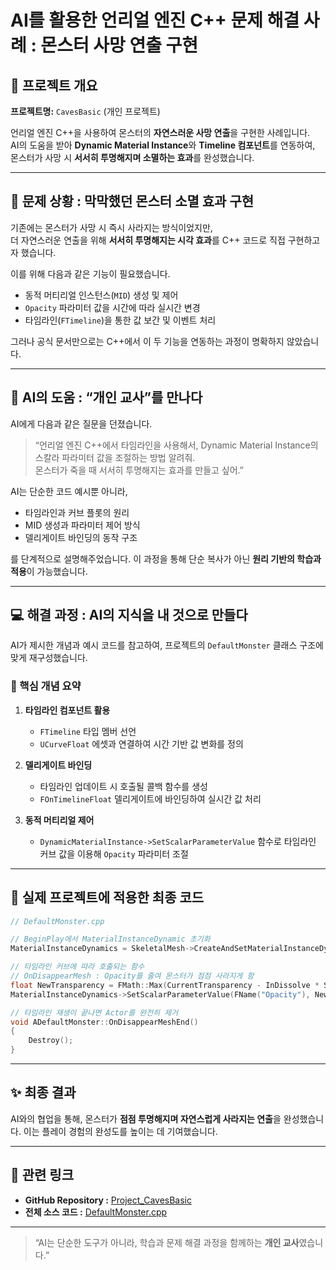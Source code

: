 # AI를 활용한 언리얼 엔진 C++ 문제 해결 사례 : 몬스터 사망 연출 구현

## 📌 프로젝트 개요

**프로젝트명:** `CavesBasic` (개인 프로젝트)

언리얼 엔진 C++을 사용하여 몬스터의 **자연스러운 사망 연출**을 구현한 사례입니다.  
AI의 도움을 받아 **Dynamic Material Instance**와 **Timeline 컴포넌트**를 연동하여,
몬스터가 사망 시 **서서히 투명해지며 소멸하는 효과**를 완성했습니다.

---

## 🎯 문제 상황 : 막막했던 몬스터 소멸 효과 구현

기존에는 몬스터가 사망 시 즉시 사라지는 방식이었지만,  
더 자연스러운 연출을 위해 **서서히 투명해지는 시각 효과**를 C++ 코드로 직접 구현하고자 했습니다.

이를 위해 다음과 같은 기능이 필요했습니다.

* 동적 머티리얼 인스턴스(`MID`) 생성 및 제어
* `Opacity` 파라미터 값을 시간에 따라 실시간 변경
* 타임라인(`FTimeline`)을 통한 값 보간 및 이벤트 처리

그러나 공식 문서만으로는 C++에서 이 두 기능을 연동하는 과정이 명확하지 않았습니다.

---

## 💬 AI의 도움 : “개인 교사”를 만나다

AI에게 다음과 같은 질문을 던졌습니다.

> “언리얼 엔진 C++에서 타임라인을 사용해서, Dynamic Material Instance의 스칼라 파라미터 값을 조절하는 방법 알려줘.  
> 몬스터가 죽을 때 서서히 투명해지는 효과를 만들고 싶어.”

AI는 단순한 코드 예시뿐 아니라,

* 타임라인과 커브 플롯의 원리
* MID 생성과 파라미터 제어 방식
* 델리게이트 바인딩의 동작 구조

를 단계적으로 설명해주었습니다.
이 과정을 통해 단순 복사가 아닌 **원리 기반의 학습과 적용**이 가능했습니다.

---

## 💻 해결 과정 : AI의 지식을 내 것으로 만들다

AI가 제시한 개념과 예시 코드를 참고하여,
프로젝트의 `DefaultMonster` 클래스 구조에 맞게 재구성했습니다.

### 🧩 핵심 개념 요약

1. **타임라인 컴포넌트 활용**

   * `FTimeline` 타입 멤버 선언
   * `UCurveFloat` 에셋과 연결하여 시간 기반 값 변화를 정의

2. **델리게이트 바인딩**

   * 타임라인 업데이트 시 호출될 콜백 함수를 생성
   * `FOnTimelineFloat` 델리게이트에 바인딩하여 실시간 값 처리

3. **동적 머티리얼 제어**

   * `DynamicMaterialInstance->SetScalarParameterValue` 함수로
     타임라인 커브 값을 이용해 `Opacity` 파라미터 조절

---

## 🧱 실제 프로젝트에 적용한 최종 코드

```cpp
// DefaultMonster.cpp

// BeginPlay에서 MaterialInstanceDynamic 초기화
MaterialInstanceDynamics = SkeletalMesh->CreateAndSetMaterialInstanceDynamic(1);

// 타임라인 커브에 따라 호출되는 함수
// OnDisappearMesh : Opacity를 줄여 몬스터가 점점 사라지게 함
float NewTransparency = FMath::Max(CurrentTransparency - InDissolve * SpeedMultiplier, 0.0f);
MaterialInstanceDynamics->SetScalarParameterValue(FName("Opacity"), NewTransparency);

// 타임라인 재생이 끝나면 Actor를 완전히 제거
void ADefaultMonster::OnDisappearMeshEnd()
{
    Destroy();
}
```

---

## ✨ 최종 결과

AI와의 협업을 통해,
몬스터가 **점점 투명해지며 자연스럽게 사라지는 연출**을 완성했습니다.
이는 플레이 경험의 완성도를 높이는 데 기여했습니다.

---

## 🔗 관련 링크

* **GitHub Repository :** [Project_CavesBasic](#)
* **전체 소스 코드 :** [DefaultMonster.cpp](https://github.com/WJMcode/Project_CavesBasic/blob/main/Source/CavesBasic/Actors/Monster/DefaultMonster/DefaultMonster.cpp)

---

> “AI는 단순한 도구가 아니라,
> 학습과 문제 해결 과정을 함께하는 **개인 교사**였습니다.”
